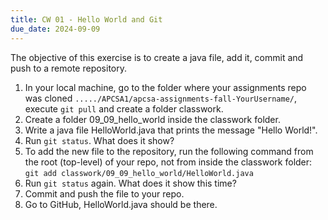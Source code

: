 ```yaml
---
title: CW 01 - Hello World and Git
due_date: 2024-09-09
---
```


The objective of this exercise is to create a java file, add it, commit and push to a remote repository.

1. In your local machine, go to the folder where your assignments repo was cloned `...../APCSA1/apcsa-assignments-fall-YourUsername/`, execute `git pull` and create a folder classwork.
2. Create a folder 09_09_hello_world inside the classwork folder.
3. Write a java file HelloWorld.java that prints the message "Hello World!".
4. Run `git status`. What does it show?
5. To add the new file to the repository, run the following command from the root (top-level) of your repo, not from inside the classwork folder: `git add classwork/09_09_hello_world/HelloWorld.java`
6. Run `git status` again. What does it show this time?
7. Commit and push the file to your repo.
8. Go to GitHub, HelloWorld.java should be there.
